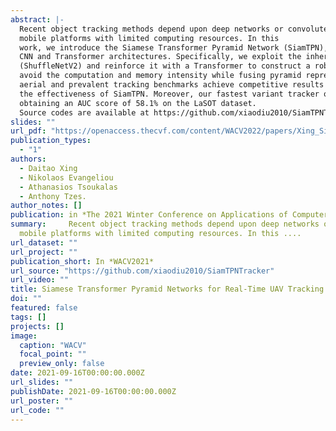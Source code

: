 ```yaml
---
abstract: |-
  Recent object tracking methods depend upon deep networks or convoluted architectures. Most of those trackers can hardly meet real-time processing requirements on
  mobile platforms with limited computing resources. In this
  work, we introduce the Siamese Transformer Pyramid Network (SiamTPN), which inherits the advantages from both
  CNN and Transformer architectures. Specifically, we exploit the inherent feature pyramid of a lightweight network
  (ShuffleNetV2) and reinforce it with a Transformer to construct a robust target-specific appearance model. A centralized architecture with lateral cross attention is developed for building augmented high-level feature maps. To
  avoid the computation and memory intensity while fusing pyramid representations with the Transformer, we further introduce the pooling attention module, which significantly reduces memory and time complexity while improving the robustness. Comprehensive experiments on both
  aerial and prevalent tracking benchmarks achieve competitive results while operating at high speed, demonstrating
  the effectiveness of SiamTPN. Moreover, our fastest variant tracker operates over 30 Hz on a single CPU-core and
  obtaining an AUC score of 58.1% on the LaSOT dataset.
  Source codes are available at https://github.com/xiaodiu2010/SiamTPNTracker
slides: ""
url_pdf: "https://openaccess.thecvf.com/content/WACV2022/papers/Xing_Siamese_Transformer_Pyramid_Networks_for_Real-Time_UAV_Tracking_WACV_2022_paper.pdf"
publication_types:
  - "1"
authors:
  - Daitao Xing
  - Nikolaos Evangeliou
  - Athanasios Tsoukalas
  - Anthony Tzes.
author_notes: []
publication: in *The 2021 Winter Conference on Applications of Computer Vision*
summary:     Recent object tracking methods depend upon deep networks or convoluted architectures. Most of those trackers can hardly meet real-time processing requirements on
  mobile platforms with limited computing resources. In this ....
url_dataset: ""
url_project: ""
publication_short: In *WACV2021*
url_source: "https://github.com/xiaodiu2010/SiamTPNTracker"
url_video: ""
title: Siamese Transformer Pyramid Networks for Real-Time UAV Tracking
doi: ""
featured: false
tags: []
projects: []
image:
  caption: "WACV"
  focal_point: ""
  preview_only: false
date: 2021-09-16T00:00:00.000Z
url_slides: ""
publishDate: 2021-09-16T00:00:00.000Z
url_poster: ""
url_code: ""
---
```

